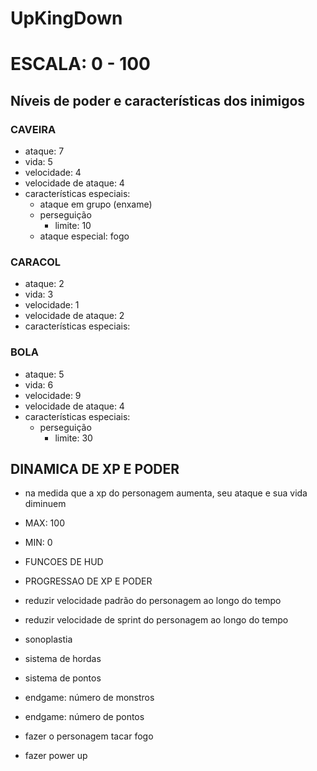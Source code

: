 # UpKingDown

# ESCALA: 0 - 100

## Níveis de poder e características dos inimigos

### CAVEIRA
- ataque: 7
- vida: 5
- velocidade: 4
- velocidade de ataque: 4
- características especiais:
  - ataque em grupo (enxame)
  - perseguição
    - limite: 10
  - ataque especial: fogo

### CARACOL
- ataque: 2
- vida: 3
- velocidade: 1
- velocidade de ataque: 2
- características especiais:

### BOLA
- ataque: 5
- vida: 6
- velocidade: 9
- velocidade de ataque: 4
- características especiais:
  - perseguição
    - limite: 30

## DINAMICA DE XP E PODER
- na medida que a xp do personagem aumenta, seu ataque e sua vida diminuem
- MAX: 100  
- MIN: 0

- FUNCOES DE HUD
- PROGRESSAO DE XP E PODER

- reduzir velocidade padrão do personagem ao longo do tempo
- reduzir velocidade de sprint do personagem ao longo do tempo  

- sonoplastia
- sistema de hordas
- sistema de pontos
- endgame: número de monstros
- endgame: número de pontos

- fazer o personagem tacar fogo
- fazer power up